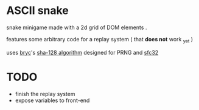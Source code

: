 # ASCII snake
snake minigame made with a 2d grid of DOM elements . 

features some arbitrary code for a replay system ( that **does not** work <sub>yet</sub> )

uses [bryc](https://github.com/bryc)'s [sha-128 algorithm](https://stackoverflow.com/a/47593316) designed for PRNG and [sfc32](https://github.com/bryc/code/blob/master/jshash/PRNGs.md#sfc32)
# TODO
- finish the replay system
- expose variables to front-end
